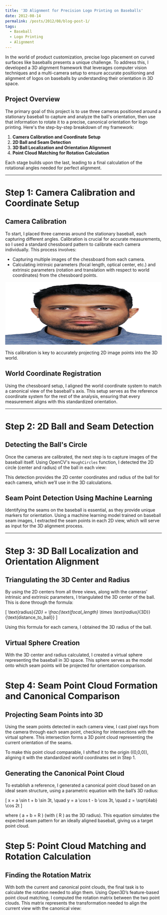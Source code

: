 ```yaml
---
title: '3D Alignment for Precision Logo Printing on Baseballs'
date: 2012-08-14
permalink: /posts/2012/08/blog-post-1/
tags:
  - Baseball
  - Logo Printing
  - Alignment
---
```


In the world of product customization, precise logo placement on curved surfaces like baseballs presents a unique challenge. To address this, I developed a 3D alignment framework that leverages computer vision techniques and a multi-camera setup to ensure accurate positioning and alignment of logos on baseballs by understanding their orientation in 3D space.

## Project Overview
The primary goal of this project is to use three cameras positioned around a stationary baseball to capture and analyze the ball's orientation, then use that information to rotate it to a precise, canonical orientation for logo printing. Here's the step-by-step breakdown of my framework:

1. **Camera Calibration and Coordinate Setup**
2. **2D Ball and Seam Detection**
3. **3D Ball Localization and Orientation Alignment**
4. **Point Cloud Matching for Rotation Calculation**

Each stage builds upon the last, leading to a final calculation of the rotational angles needed for perfect alignment.

---

# Step 1: Camera Calibration and Coordinate Setup

## Camera Calibration
To start, I placed three cameras around the stationary baseball, each capturing different angles. Calibration is crucial for accurate measurements, so I used a standard chessboard pattern to calibrate each camera individually. This process involves:
- Capturing multiple images of the chessboard from each camera.
- Calculating intrinsic parameters (focal length, optical center, etc.) and extrinsic parameters (rotation and translation with respect to world coordinates) from the chessboard points.

<img src="images/arif.jpg" alt="Alt text" width="600" height="200">

This calibration is key to accurately projecting 2D image points into the 3D world.

## World Coordinate Registration
Using the chessboard setup, I aligned the world coordinate system to match a canonical view of the baseball's axis. This setup serves as the reference coordinate system for the rest of the analysis, ensuring that every measurement aligns with this standardized orientation.


---

# Step 2: 2D Ball and Seam Detection

## Detecting the Ball's Circle
Once the cameras are calibrated, the next step is to capture images of the baseball itself. Using OpenCV's `HoughCircles` function, I detected the 2D circle (center and radius) of the ball in each view:
<!-- ```python
circles = cv2.HoughCircles(gray_image, cv2.HOUGH_GRADIENT, dp=1.2, minDist=50, param1=50, param2=30, minRadius=20, maxRadius=30) -->

This detection provides the 2D center coordinates and radius of the ball for each camera, which we’ll use in the 3D calculations.


## Seam Point Detection Using Machine Learning

Identifying the seams on the baseball is essential, as they provide unique markers for orientation. Using a machine learning model trained on baseball seam images, I extracted the seam points in each 2D view, which will serve as input for the 3D alignment process.



---

# Step 3: 3D Ball Localization and Orientation Alignment

## Triangulating the 3D Center and Radius
By using the 2D centers from all three views, along with the cameras’ intrinsic and extrinsic parameters, I triangulated the 3D center of the ball. This is done through the formula:

\[
\text{radius}_{2D} = \frac{\text{focal\_length} \times \text{radius}_{3D}}{\text{distance\_to\_ball}}
\]

Using this formula for each camera, I obtained the 3D radius of the ball.

## Virtual Sphere Creation
With the 3D center and radius calculated, I created a virtual sphere representing the baseball in 3D space. This sphere serves as the model onto which seam points will be projected for orientation comparison.


# Step 4: Seam Point Cloud Formation and Canonical Comparison

## Projecting Seam Points into 3D
Using the seam points detected in each camera view, I cast pixel rays from the camera through each seam point, checking for intersections with the virtual sphere. This intersection forms a 3D point cloud representing the current orientation of the seams.

To make this point cloud comparable, I shifted it to the origin \((0,0,0)\), aligning it with the standardized world coordinates set in Step 1.

## Generating the Canonical Point Cloud
To establish a reference, I generated a canonical point cloud based on an ideal seam structure, using a parametric equation with the ball’s 3D radius:

\[
x = a \sin t + b \sin 3t, \quad y = a \cos t - b \cos 3t, \quad z = \sqrt{4ab} \cos 2t
\]

where \( a + b = R \) (with \( R \) as the 3D radius). This equation simulates the expected seam pattern for an ideally aligned baseball, giving us a target point cloud.


# Step 5: Point Cloud Matching and Rotation Calculation

## Finding the Rotation Matrix
With both the current and canonical point clouds, the final task is to calculate the rotation needed to align them. Using Open3D’s feature-based point cloud matching, I computed the rotation matrix between the two point clouds. This matrix represents the transformation needed to align the current view with the canonical view:

<!-- ```python
import open3d as o3d
# Example code for aligning two point clouds
pcd1 = o3d.io.read_point_cloud("current_view.pcd")
pcd2 = o3d.io.read_point_cloud("canonical_view.pcd")
transformation_matrix = o3d.pipelines.registration.registration_icp(
    pcd1, pcd2, threshold=1.0).transformation -->
